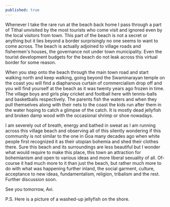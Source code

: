 ```yaml
---
published: true
---
```

Whenever I take the rare run at the beach back home I pass through a part of Tithal unvisited by the most tourists who come visit and ignored even by the local visitors from town. This part of the beach is not a secret or anything but it lies beyond a border surprisingly no one seems to want to come across. The beach is actually adjoined to village roads and fishermen's houses, the governance not under town municipality. Even the tourist development budgets for the beach do not leak across this virtual border for some reason. 

When you step onto the beach through the main town road and start walking north and keep walking, going beyond the Swaminarayan temple on the coast you will find a diaphanous curtain of commercialism drop off and you will find yourself at the beach as it was twenty years ago frozen in time. The village boys and girls play cricket and football here with tennis-balls and basketballs respectively. The parents fish the waters and when they pull themselves along with their nets to the coast the kids run after them in the water hoping to catch a glimpse of the catch. It is mostly dead jellyfish and broken damp wood with the occasional shrimp or shoe nowadays. 

I am severely out of breath, energy and bathed in sweat as I am running across this village beach and observing all of this silently wondering if this community is not similar to the one in Goa many decades ago when white people first recognized it as their utopian bohemia and shed their clothes there. Sure this beach and its surroundings are less beautiful but I wonder what would require to make this place, this town an attraction for bohemianism and open to various ideas and more liberal sexuality of all. Of-course it had much more to it than just the beach, but rather much more to do with what was happening further inland, the social garment, culture, acceptance to new ideas, fundamentalism, religion, tribalism and the rest. Further discussion soon.

See you tomorrow,
Avi.

P.S. Here is a picture of a washed-up jellyfish on the shore.
